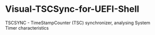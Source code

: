# Visual-TSCSync-for-UEFI-Shell
TSCSYNC - TimeStampCounter (TSC) synchronizer,  analysing System Timer characteristics
